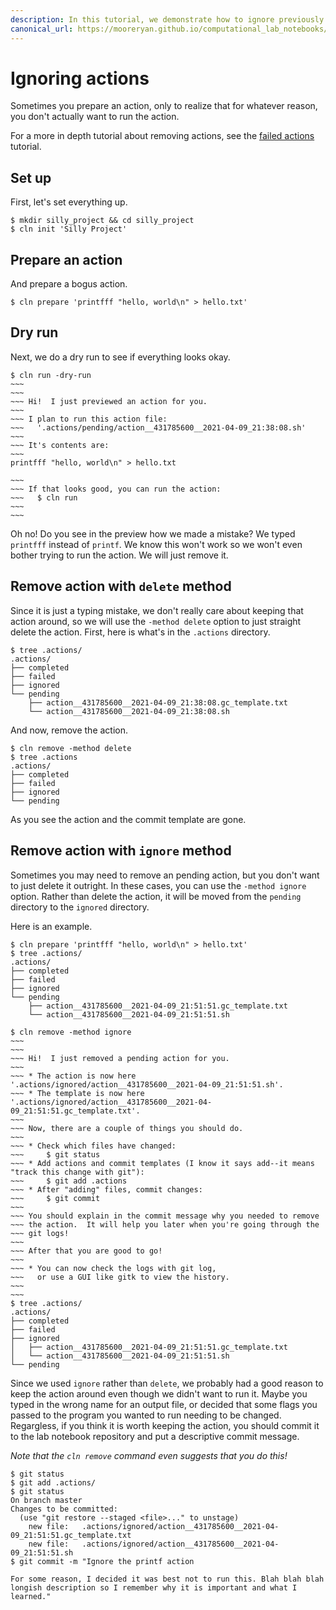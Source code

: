 ```yaml
---
description: In this tutorial, we demonstrate how to ignore previously prepared actions using the cln command line app for computational lab notebooks.
canonical_url: https://mooreryan.github.io/computational_lab_notebooks/tutorials/ignoring_actions/
---
```


# Ignoring actions

Sometimes you prepare an action, only to realize that for whatever
reason, you don't actually want to run the action.

For a more in depth tutorial about removing actions, see the [failed
actions](./correcting_failed_actions.md) tutorial.

## Set up

First, let's set everything up.

```
$ mkdir silly_project && cd silly_project
$ cln init 'Silly Project'
```

## Prepare an action

And prepare a bogus action.

```
$ cln prepare 'printfff "hello, world\n" > hello.txt'
```

## Dry run

Next, we do a dry run to see if everything looks okay.

```
$ cln run -dry-run
~~~
~~~
~~~ Hi!  I just previewed an action for you.
~~~
~~~ I plan to run this action file:
~~~   '.actions/pending/action__431785600__2021-04-09_21:38:08.sh'
~~~
~~~ It's contents are:
~~~
printfff "hello, world\n" > hello.txt

~~~
~~~ If that looks good, you can run the action:
~~~   $ cln run
~~~
~~~
```

Oh no!  Do you see in the preview how we made a mistake?  We typed
`printfff` instead of `printf`.  We know this won't work so we won't
even bother trying to run the action.  We will just remove it.

## Remove action with `delete` method

Since it is just a typing mistake, we don't really care about keeping
that action around, so we will use the `-method delete` option to just
straight delete the action.  First, here is what's in the `.actions`
directory.

```
$ tree .actions/
.actions/
├── completed
├── failed
├── ignored
└── pending
    ├── action__431785600__2021-04-09_21:38:08.gc_template.txt
    └── action__431785600__2021-04-09_21:38:08.sh
```

And now, remove the action.

```
$ cln remove -method delete
$ tree .actions
.actions/
├── completed
├── failed
├── ignored
└── pending
```

As you see the action and the commit template are gone.

## Remove action with `ignore` method

Sometimes you may need to remove an pending action, but you don't want
to just delete it outright.  In these cases, you can use the `-method
ignore` option.  Rather than delete the action, it will be moved from
the `pending` directory to the `ignored` directory.

Here is an example.

```
$ cln prepare 'printfff "hello, world\n" > hello.txt'
$ tree .actions/
.actions/
├── completed
├── failed
├── ignored
└── pending
    ├── action__431785600__2021-04-09_21:51:51.gc_template.txt
    └── action__431785600__2021-04-09_21:51:51.sh

$ cln remove -method ignore
~~~
~~~
~~~ Hi!  I just removed a pending action for you.
~~~
~~~ * The action is now here '.actions/ignored/action__431785600__2021-04-09_21:51:51.sh'.
~~~ * The template is now here '.actions/ignored/action__431785600__2021-04-09_21:51:51.gc_template.txt'.
~~~
~~~ Now, there are a couple of things you should do.
~~~
~~~ * Check which files have changed:
~~~     $ git status
~~~ * Add actions and commit templates (I know it says add--it means "track this change with git"):
~~~     $ git add .actions
~~~ * After "adding" files, commit changes:
~~~     $ git commit
~~~
~~~ You should explain in the commit message why you needed to remove
~~~ the action.  It will help you later when you're going through the
~~~ git logs!
~~~
~~~ After that you are good to go!
~~~
~~~ * You can now check the logs with git log,
~~~   or use a GUI like gitk to view the history.
~~~
~~~
$ tree .actions/
.actions/
├── completed
├── failed
├── ignored
│   ├── action__431785600__2021-04-09_21:51:51.gc_template.txt
│   └── action__431785600__2021-04-09_21:51:51.sh
└── pending
```

Since we used `ignore` rather than `delete`, we probably had a good
reason to keep the action around even though we didn't want to run it.
Maybe you typed in the wrong name for an output file, or decided that
some flags you passed to the program you wanted to run needing to be
changed.  Regargless, if you think it is worth keeping the action, you
should commit it to the lab notebook repository and put a descriptive
commit message.

*Note that the `cln remove` command even suggests that you do this!*

```
$ git status
$ git add .actions/
$ git status
On branch master
Changes to be committed:
  (use "git restore --staged <file>..." to unstage)
	new file:   .actions/ignored/action__431785600__2021-04-09_21:51:51.gc_template.txt
	new file:   .actions/ignored/action__431785600__2021-04-09_21:51:51.sh
$ git commit -m "Ignore the printf action

For some reason, I decided it was best not to run this. Blah blah blah
longish description so I remember why it is important and what I
learned."
```
